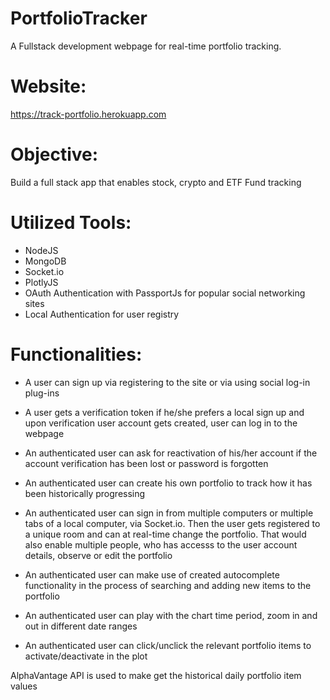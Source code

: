 # PortfolioTracker
A Fullstack development webpage for real-time portfolio tracking. 

# Website: 
https://track-portfolio.herokuapp.com

# Objective: 
Build a full stack app that enables stock, crypto and ETF Fund tracking

# Utilized Tools:
- NodeJS
- MongoDB
- Socket.io
- PlotlyJS
- OAuth Authentication with PassportJs for popular social networking sites
- Local Authentication for user registry

# Functionalities:
- A user can sign up via registering to the site or via using social log-in plug-ins

- A user gets a verification token if he/she prefers a local sign up and 
upon verification user account gets created, user can log in to the webpage

- An authenticated user can ask for reactivation of his/her account 
if the account verification has been lost or password is forgotten

- An authenticated user can create his own portfolio to track how it has been historically progressing

- An authenticated user can sign in from multiple computers or multiple tabs of a local computer,
via Socket.io. Then the user gets registered to a unique room and can at real-time change the portfolio. 
That would also enable multiple people, who has accesss to the user account details, observe or edit the portfolio

- An authenticated user can make use of created autocomplete functionality in the process of searching and adding new items to the portfolio

- An authenticated user can play with the chart time period, zoom in and out in different date ranges

- An authenticated user can click/unclick the relevant portfolio items to activate/deactivate in the plot

AlphaVantage API is used to make get the historical daily portfolio item values
